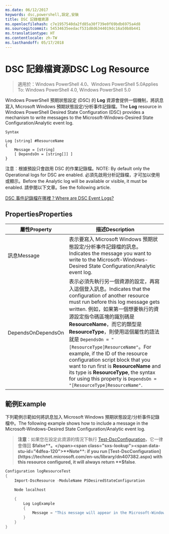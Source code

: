 ```yaml
---
ms.date: 06/12/2017
keywords: dsc,powershell,設定,安裝
title: DSC 記錄檔資源
ms.openlocfilehash: c7e1957540da2fd85a30f739e0f69bdb6975a4d8
ms.sourcegitcommit: 54534635eedacf531d8d6344019dc16a50b8b441
ms.translationtype: HT
ms.contentlocale: zh-TW
ms.lasthandoff: 05/17/2018
---
```

# <a name="dsc-log-resource"></a><span data-ttu-id="4dfea-103">DSC 記錄檔資源</span><span class="sxs-lookup"><span data-stu-id="4dfea-103">DSC Log Resource</span></span>

> <span data-ttu-id="4dfea-104">適用於：Windows PowerShell 4.0、Windows PowerShell 5.0</span><span class="sxs-lookup"><span data-stu-id="4dfea-104">Applies To: Windows PowerShell 4.0, Windows PowerShell 5.0</span></span>

<span data-ttu-id="4dfea-105">Windows PowerShell 預期狀態設定 (DSC) 的 __Log__ 資源會提供一個機制，將訊息寫入 Microsoft Windows 預期狀態設定/分析事件記錄檔。</span><span class="sxs-lookup"><span data-stu-id="4dfea-105">The __Log__ resource in Windows PowerShell Desired State Configuration (DSC) provides a mechanism to write messages to the Microsoft-Windows-Desired State Configuration/Analytic event log.</span></span>

```
Syntax

Log [string] #ResourceName
{
    Message = [string]
    [ DependsOn = [string[]] ]
}
```

<span data-ttu-id="4dfea-106">注意︰根據預設只會啟用 DSC 的作業記錄檔。</span><span class="sxs-lookup"><span data-stu-id="4dfea-106">NOTE: By default only the Operational logs for DSC are enabled.</span></span>
<span data-ttu-id="4dfea-107">必須先啟用分析記錄檔，才可加以使用或顯示。</span><span class="sxs-lookup"><span data-stu-id="4dfea-107">Before the Analytic log will be available or visible, it must be enabled.</span></span>
<span data-ttu-id="4dfea-108">請參閱以下文章。</span><span class="sxs-lookup"><span data-stu-id="4dfea-108">See the following article.</span></span>

[<span data-ttu-id="4dfea-109">DSC 事件記錄檔在哪裡？</span><span class="sxs-lookup"><span data-stu-id="4dfea-109">Where are DSC Event Logs?</span></span>](https://msdn.microsoft.com/en-us/powershell/dsc/troubleshooting#where-are-dsc-event-logs)

## <a name="properties"></a><span data-ttu-id="4dfea-110">Properties</span><span class="sxs-lookup"><span data-stu-id="4dfea-110">Properties</span></span>
|  <span data-ttu-id="4dfea-111">屬性</span><span class="sxs-lookup"><span data-stu-id="4dfea-111">Property</span></span>  |  <span data-ttu-id="4dfea-112">描述</span><span class="sxs-lookup"><span data-stu-id="4dfea-112">Description</span></span>   |
|---|---|
| <span data-ttu-id="4dfea-113">訊息</span><span class="sxs-lookup"><span data-stu-id="4dfea-113">Message</span></span>| <span data-ttu-id="4dfea-114">表示要寫入 Microsoft Windows 預期狀態設定/分析事件記錄檔的訊息。</span><span class="sxs-lookup"><span data-stu-id="4dfea-114">Indicates the message you want to write to the Microsoft-Windows-Desired State Configuration/Analytic event log.</span></span>|
| <span data-ttu-id="4dfea-115">DependsOn</span><span class="sxs-lookup"><span data-stu-id="4dfea-115">DependsOn</span></span> | <span data-ttu-id="4dfea-116">表示必須先執行另一個資源的設定，再寫入這個登入訊息。</span><span class="sxs-lookup"><span data-stu-id="4dfea-116">Indicates that the configuration of another resource must run before this log message gets written.</span></span> <span data-ttu-id="4dfea-117">例如，如果第一個想要執行的資源設定指令碼區塊的識別碼是 __ResourceName__，而它的類型是 __ResourceType__，則使用這個屬性的語法就是 `DependsOn = "[ResourceType]ResourceName"`。</span><span class="sxs-lookup"><span data-stu-id="4dfea-117">For example, if the ID of the resource configuration script block that you want to run first is __ResourceName__ and its type is __ResourceType__, the syntax for using this property is `DependsOn = "[ResourceType]ResourceName"`.</span></span>|

## <a name="example"></a><span data-ttu-id="4dfea-118">範例</span><span class="sxs-lookup"><span data-stu-id="4dfea-118">Example</span></span>

<span data-ttu-id="4dfea-119">下列範例示範如何將訊息加入 Microsoft Windows 預期狀態設定/分析事件記錄檔中。</span><span class="sxs-lookup"><span data-stu-id="4dfea-119">The following example shows how to include a message in the Microsoft-Windows-Desired State Configuration/Analytic event log.</span></span>

> <span data-ttu-id="4dfea-120">**注意**：如果您在設定此資源的情況下執行 [Test-DscConfiguration](https://technet.microsoft.com/en-us/library/dn407382.aspx)，它一律會傳回 **$false**。</span><span class="sxs-lookup"><span data-stu-id="4dfea-120">**Note**: if you run [Test-DscConfiguration](https://technet.microsoft.com/en-us/library/dn407382.aspx) with this resource configured, it will always return **$false**.</span></span>

```powershell
Configuration logResourceTest
{
    Import-DscResource -ModuleName PSDesiredStateConfiguration

    Node localhost

    {
        Log LogExample
        {
            Message = "This message will appear in the Microsoft-Windows-Desired State Configuration/Analytic event log."
        }
    }
}
```